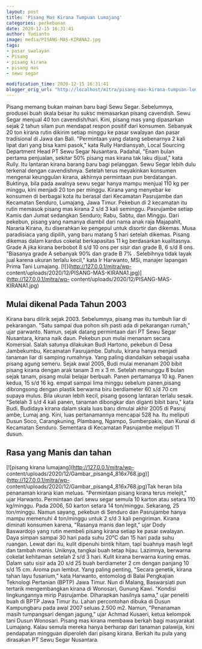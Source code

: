```yaml
---
layout: post
title: 'Pisang Mas Kirana Tumpuan Lumajang'
categories: perkebunan
date: 2020-12-15 16:31:41
author: Yudianto
image: media/PISANG-MAS-KIRANA2.jpg
tags:
- pasar swalayan
- Pisang
- pisang kirana
- pisang mas
- sewu segar

modification_time: 2020-12-15 16:31:41
blogger_orig_url: "http://localhost/mitra/pisang-mas-kirana-tumpuan-lumajang.html"
---
```


Pisang memang bukan mainan baru bagi Sewu Segar. Sebelumnya, produsei buah
skala besar itu suksc memasarkan pisang cavendish. Sewu Segar menjual 40 ton
cavendish/hari. Kini, pisang mas yang dipasarkan sejak 2 tahun silam pun
mendapat respon positif dari konsumen. Sebanyak 20 ton kirana rutin dikirim
setiap minggu ke pasar swalayan dan pasar tradisional di Jawa dan Bali.
"Permintaan yang datang sebenarnya 2 kali lipat dari yang bisa kami pasok,"
kata Rully Hardiansyah, Local Sourcing Department Head PT Sewu Segar
Nusantara. Padahal, "Enam bulan pertama penjualan, sekitar 50% pisang mas
kirana tak laku dijual," kata Rully. Itu lantaran kirana barang baru bagi
pelanggan. Sewu Segar lebih dulu terkenal dengan cavendishnya. Setelah terus
meyakinkan konsumen mengenai keunggulan kirana, akhirnya permintaan pun
berdatangan. Buktinya, bila pada awalnya sewu segar hanya mampu menjual 110 kg
per minggu, kini menjadi 20 ton per minggu. Kirana yang menyebar ke konsumen
di berbagai kota itu berasal dari Kecamatan Pasrujambe dan Kecamatan Senduro,
Lumajang, Jawa Timur. Pekebun di 2 kecamatan itu rutin memasok pisang mas
kirana 2 s/d 3 kali seminggu. Pasrujambe setiap Kamis dan Jumat sedangkan
Senduro; Rabu, Sabtu, dan Minggu. Dari pekebun, pisang yang namanya diambil
dari nama anak raja Majapahit, Nararia Kirana, itu diserahkan ke pengepul
untuk disortir dan dikemas. Musa paradisiaca yang dipilih, yang baru matang 5
hari setelah dikemas. Pisang dikemas dalam kardus cokelat berkapasitas 11 kg
berdasarkan kualitasnya. Grade A jika kirana berbobot 8 s/d 10 ons per sisir
dan grade B, 6 s/d 8 ons. "Biasanya grade A sebanyak 90% dan grade B 7% .
Selebihnya tidak layak jual karena ukuran terlalu kecil," kata Ir Harwanto,
MSi, manajer lapangan Prima Tani Lumajang. [![](http://127.0.0.1/mitra/wp-
content/uploads/2020/12/PISANG-MAS-KIRANA1.jpg)](http://127.0.0.1/mitra/wp-
content/uploads/2020/12/PISANG-MAS-KIRANA1.jpg)

## Mulai dikenal Pada Tahun 2003

Kirana baru dilirik sejak 2003. Sebelumnya, pisang mas itu tumbuh liar di
pekarangan. "Satu sampai dua pohon sih pasti ada di pekarangan rumah," ujar
parwanto. Namun, sejak datang permintaan dari PT Sewu Segar Nusantara, kirana
naik daun. Pekebun pun mulai menanam secara Komersial. Salah satunya dilakukan
Budi Hartono, pekebun di Desa Jambekumbu, Kecamatan Fasrujambe. Dahulu, kirana
hanya menjadi tanaman liar di samping rumahnya. Yang paling diandalkan sebagai
usaha pisang agung semeru. Sejak awal 2005, Budi mulai menanam 200 bibit
pisang kirana dengan arak tanam 3 m x 3 m. Setelah menunggu 8 bulan sejak
tanam, pisang mulai belajar berbuah. Panen pertamanya 10 kg. Panen kedua, 15
s/d 16 kg. empat sampai lima minggu sebelum panen,pisang dibrongsong dengan
plastik berwarna biru berdiameter 60 s/d 70 cm supaya mulus. Bila ukuran lebih
kecil, pisang gosong lantaran terlalu sesak. "Setelah 3 s/d 4 kali panen,
tanaman dibongkar dan diganti bibit baru," kata Budi. Budidaya kirana dalam
skala luas baru dimulai akhir 2005 di Pasruj ambe, Lumaj ang. Kini, luas
pertanamannya mencapai 528 ha. Itu meliputi Dusun Soco, Carangkuning,
Plambang, Ngampo, Sumberpakis, dan Kunal di Kecamatan Senduro. Sementara di
Kecamatan Pasrujambe meliputi 11 dusun.

## Rasa yang Manis dan tahan

[![pisang kirana lumajang](http://127.0.0.1/mitra/wp-
content/uploads/2020/12/Gambar_pisang4_816x768.jpg)](http://127.0.0.1/mitra/wp-
content/uploads/2020/12/Gambar_pisang4_816x768.jpg)Tak heran bila penanaman
kirana kian meluas. "Permintaan pisang kirana terus melejit," ujar Harwanto.
Permintaan dari sewu segar semula 10 karton atau setara 110 kg/minggu. Pada
2006, 50 karton setara 14 ton/minggu. Sekarang, 25 ton/minggu. Namun sayang,
pekebun di Senduro dan Pasrujambe hanya mampu memenuhi 4 ton/minggu untuk 2
s/d 3 kali pengiriman. Kirana diminati konsumen karena, "Rasanya manis dan
legit," ujar Dody Baswardojo yang rutin membeli pisang kirana setiap ke pasar
swalayan. Daya simpan sampai 30 hari pada suhu 20°C dan 15 hari pada suhu
ruangan. Lewat dari itu, kulit dipenuhi bintik hitam, tapi buahnya masih legit
dan tambah manis. Uniknya, tangkai buah tetap hijau. Lazimnya, berwarna
cokelat kehitaman setelah 2 s/d 3 hari. Kulit kirana berwarna kuning emas.
Dalam satu sisir ada 20 s/d 25 buah berdiameter 2 cm dengan panjang 10 s/d 15
cm. Aroma pun lembut. Yang paling penting, "Secara genetik, kirana tahan layu
fusarium," kata Harwanto, entomolog di Balai Pengkajian Teknologi Pertanian
(BPTP) Jawa Timur. Nun di Malang, Baswarsiati pun tertarik mengembangkan
kirana di Wonosari, Gunung Kawi. "Kondisi lingkungannya mirip Pasrujambe.
Diharapkan hasilnya sama," ujar peneliti buah di BPTP Jawa Timur itu. Lahan
percontohan dibuka di Dusun Kampungbaru pada awal 2007 seluas 2.500 m2. Namun,
"Penanaman masih tumpangsari dengan jagung," ujar Achmad Kusaeri, ketua
kelompok tani Dusun Wonosari. Pisang mas kirana membawa berkah bagi masyarakat
Lumajang. Kalau semula mereka hanya berharap dari tanaman palawija, kini
pendapatan mingguan diperoleh dari pisang kirana. Berkah itu pula yang
dirasakan PT Sewu Segar Nusantara.



